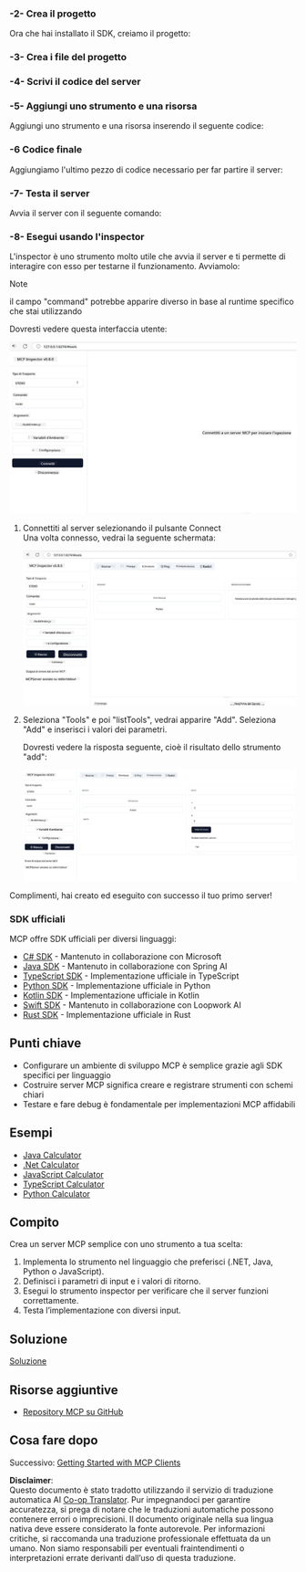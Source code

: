 <!--
CO_OP_TRANSLATOR_METADATA:
{
  "original_hash": "e650db55873b456296a9c620069e2f71",
  "translation_date": "2025-06-02T11:08:29+00:00",
  "source_file": "03-GettingStarted/01-first-server/README.md",
  "language_code": "it"
}
-->
### -2- Crea il progetto

Ora che hai installato il SDK, creiamo il progetto: 

### -3- Crea i file del progetto

### -4- Scrivi il codice del server

### -5- Aggiungi uno strumento e una risorsa

Aggiungi uno strumento e una risorsa inserendo il seguente codice: 

### -6 Codice finale

Aggiungiamo l'ultimo pezzo di codice necessario per far partire il server: 

### -7- Testa il server

Avvia il server con il seguente comando: 

### -8- Esegui usando l'inspector

L'inspector è uno strumento molto utile che avvia il server e ti permette di interagire con esso per testarne il funzionamento. Avviamolo:

> [!NOTE]
> il campo "command" potrebbe apparire diverso in base al runtime specifico che stai utilizzando

Dovresti vedere questa interfaccia utente:

![Connect](../../../../translated_images/connect.141db0b2bd05f096fb1dd91273771fd8b2469d6507656c3b0c9df4b3c5473929.it.png)

1. Connettiti al server selezionando il pulsante Connect  
   Una volta connesso, vedrai la seguente schermata:

   ![Connected](../../../../translated_images/connected.73d1e042c24075d386cacdd4ee7cd748c16364c277d814e646ff2f7b5eefde85.it.png)

2. Seleziona "Tools" e poi "listTools", vedrai apparire "Add". Seleziona "Add" e inserisci i valori dei parametri.

   Dovresti vedere la risposta seguente, cioè il risultato dello strumento "add":

   ![Result of running add](../../../../translated_images/ran-tool.a5a6ee878c1369ec1e379b81053395252a441799dbf23416c36ddf288faf8249.it.png)

Complimenti, hai creato ed eseguito con successo il tuo primo server!

### SDK ufficiali

MCP offre SDK ufficiali per diversi linguaggi:
- [C# SDK](https://github.com/modelcontextprotocol/csharp-sdk) - Mantenuto in collaborazione con Microsoft
- [Java SDK](https://github.com/modelcontextprotocol/java-sdk) - Mantenuto in collaborazione con Spring AI
- [TypeScript SDK](https://github.com/modelcontextprotocol/typescript-sdk) - Implementazione ufficiale in TypeScript
- [Python SDK](https://github.com/modelcontextprotocol/python-sdk) - Implementazione ufficiale in Python
- [Kotlin SDK](https://github.com/modelcontextprotocol/kotlin-sdk) - Implementazione ufficiale in Kotlin
- [Swift SDK](https://github.com/modelcontextprotocol/swift-sdk) - Mantenuto in collaborazione con Loopwork AI
- [Rust SDK](https://github.com/modelcontextprotocol/rust-sdk) - Implementazione ufficiale in Rust

## Punti chiave

- Configurare un ambiente di sviluppo MCP è semplice grazie agli SDK specifici per linguaggio
- Costruire server MCP significa creare e registrare strumenti con schemi chiari
- Testare e fare debug è fondamentale per implementazioni MCP affidabili

## Esempi 

- [Java Calculator](../samples/java/calculator/README.md)
- [.Net Calculator](../../../../03-GettingStarted/samples/csharp)
- [JavaScript Calculator](../samples/javascript/README.md)
- [TypeScript Calculator](../samples/typescript/README.md)
- [Python Calculator](../../../../03-GettingStarted/samples/python)

## Compito

Crea un server MCP semplice con uno strumento a tua scelta:
1. Implementa lo strumento nel linguaggio che preferisci (.NET, Java, Python o JavaScript).
2. Definisci i parametri di input e i valori di ritorno.
3. Esegui lo strumento inspector per verificare che il server funzioni correttamente.
4. Testa l’implementazione con diversi input.

## Soluzione

[Soluzione](./solution/README.md)

## Risorse aggiuntive

- [Repository MCP su GitHub](https://github.com/microsoft/mcp-for-beginners)

## Cosa fare dopo

Successivo: [Getting Started with MCP Clients](/03-GettingStarted/02-client/README.md)

**Disclaimer**:  
Questo documento è stato tradotto utilizzando il servizio di traduzione automatica AI [Co-op Translator](https://github.com/Azure/co-op-translator). Pur impegnandoci per garantire accuratezza, si prega di notare che le traduzioni automatiche possono contenere errori o imprecisioni. Il documento originale nella sua lingua nativa deve essere considerato la fonte autorevole. Per informazioni critiche, si raccomanda una traduzione professionale effettuata da un umano. Non siamo responsabili per eventuali fraintendimenti o interpretazioni errate derivanti dall’uso di questa traduzione.